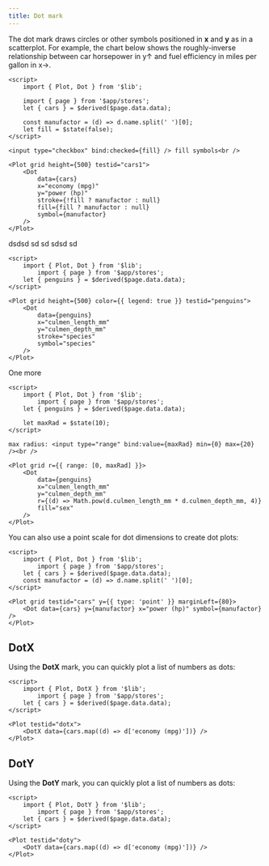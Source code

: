 ```yaml
---
title: Dot mark
---
```


The dot mark draws circles or other symbols positioned in **x** and **y** as in a scatterplot.
For example, the chart below shows the roughly-inverse relationship between car horsepower in
y↑ and fuel efficiency in miles per gallon in x→.

```svelte live
<script>
    import { Plot, Dot } from '$lib';
    
    import { page } from '$app/stores';
    let { cars } = $derived($page.data.data);

    const manufactor = (d) => d.name.split(' ')[0];
    let fill = $state(false);
</script>

<input type="checkbox" bind:checked={fill} /> fill symbols<br />

<Plot grid height={500} testid="cars1">
    <Dot
        data={cars}
        x="economy (mpg)"
        y="power (hp)"
        stroke={!fill ? manufactor : null}
        fill={fill ? manufactor : null}
        symbol={manufactor}
    />
</Plot>
```

dsdsd sd sd sdsd sd

```svelte live
<script>
    import { Plot, Dot } from '$lib';
        import { page } from '$app/stores';
    let { penguins } = $derived($page.data.data);
</script>

<Plot grid height={500} color={{ legend: true }} testid="penguins">
    <Dot
        data={penguins}
        x="culmen_length_mm"
        y="culmen_depth_mm"
        stroke="species"
        symbol="species"
    />
</Plot>
```

One more

```svelte live
<script>
    import { Plot, Dot } from '$lib';
        import { page } from '$app/stores';
    let { penguins } = $derived($page.data.data);

    let maxRad = $state(10);
</script>

max radius: <input type="range" bind:value={maxRad} min={0} max={20} /><br />

<Plot grid r={{ range: [0, maxRad] }}>
    <Dot
        data={penguins}
        x="culmen_length_mm"
        y="culmen_depth_mm"
        r={(d) => Math.pow(d.culmen_length_mm * d.culmen_depth_mm, 4)}
        fill="sex"
    />
</Plot>
```

You can also use a point scale for dot dimensions to create dot plots:

```svelte live
<script>
    import { Plot, Dot } from '$lib';
        import { page } from '$app/stores';
    let { cars } = $derived($page.data.data);
    const manufactor = (d) => d.name.split(' ')[0];
</script>

<Plot grid testid="cars" y={{ type: 'point' }} marginLeft={80}>
    <Dot data={cars} y={manufactor} x="power (hp)" symbol={manufactor} />
</Plot>
```

## DotX

Using the **DotX** mark, you can quickly plot a list of numbers as dots:

```svelte live
<script>
    import { Plot, DotX } from '$lib';
        import { page } from '$app/stores';
    let { cars } = $derived($page.data.data);
</script>

<Plot testid="dotx">
    <DotX data={cars.map((d) => d['economy (mpg)'])} />
</Plot>
```

## DotY

Using the <b>DotY</b> mark, you can quickly plot a list of numbers as dots:

```svelte live
<script>
    import { Plot, DotY } from '$lib';
        import { page } from '$app/stores';
    let { cars } = $derived($page.data.data);
</script>

<Plot testid="doty">
    <DotY data={cars.map((d) => d['economy (mpg)'])} />
</Plot>
```

